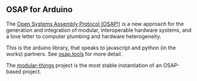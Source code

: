 ## OSAP for Arduino

The [Open Systems Assembly Protocol (OSAP!)](http://osap.tools/) is a new approach for the generation and integration of modular, interoperable hardware systems, and a love letter to computer plumbing and hardware heterogeneity.

This is the arduino library, that speaks to javascript and python (in the works) partners. See [osap.tools](http://osap.tools) for more detail.

The [modular-things](https://github.com/modular-things/modular-things) project is the most stable instantiation of an OSAP-based project. 